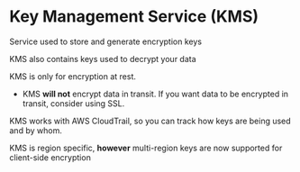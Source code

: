 # Key Management Service (KMS)

Service used to store and generate encryption keys

KMS also contains keys used to decrypt your data

KMS is only for encryption at rest.
* KMS **will not** encrypt data in transit. If you want data to be encrypted in transit, consider using SSL.

KMS works with AWS CloudTrail, so you can track how keys are being used and by whom.

KMS is region specific, **however** multi-region keys are now supported for client-side encryption
